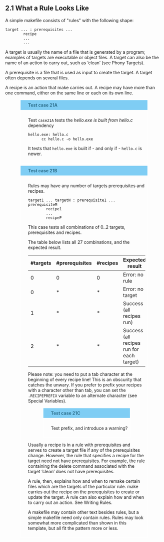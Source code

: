 ## 2.1 What a Rule Looks Like
<div>
<style type="text/css"> 
.testnote {
    border: 1px solid white; 
    margin-left: 48px;
    margin-right: 48px;
    margin-top: 7px;
    margin-bottom: 7px;
    padding: 7px;
    padding-left: 24px;
}
.testnote:before {
     content: " " attr(data-title);
     display: block; 
     padding: 7px;
    padding-left: 24px;
     margin-left: -24px;
     margin-right: -7px;
     margin-top: -7px;
     margin-bottom: 24px;
     background-color: #7FCDF4; 
     color: #2E708D; font-weight: bold;
}
</style>
A simple makefile consists of "rules" with the following shape:

    target ... : prerequisites ...
            recipe
            ...
            ...

A target is usually the name of a file that is generated by a program; 
examples of targets are executable or object files. A target can also 
be the name of an action to carry out, such as ‘clean’ (see Phony Targets).

A prerequisite is a file that is used as input to create the target. 
A target often depends on several files.

A recipe is an action that make carries out. A recipe may have more than 
one command, either on the same line or each on its own line. 

<div class="testnote" data-title="Test case 21A">

Test `case21A` tests the *hello.exe is built from hello.c* dependency

    hello.exe: hello.c
          cc hello.c -o hello.exe

It tests that `hello.exe` is built if - and only if - `hello.c` is newer.
</div>

<div class="testnote" data-title="Test case 21B">

Rules may have any number of targets prerequisites and recipes.

    target1 ... targetN : prerequisite1 ... prerequisiteM
            recipe1
            ...
            recipeP



This case tests all combinations of 0..2 targets, 
prerequisites and recipes.

The table below lists all 27 combinations, and the expected
result.


 | #targets | #prerequisites | #recipes | Expected result | Comment
 |----------|----------------|----------|---------------- |---------
 |    0     |       0        |    0     | Error: no rule  | This rule is just a ':'
 |    0     |       *        |    *     | Error: no target |
 |    1     |       *        |    *     | Success (all recipes run)
 |    2     |       *        |    *     | Success (all recipes run for each target)

Please note: you need to put a tab character at the beginning of every 
recipe line! This is an obscurity that catches the unwary. If you prefer 
to prefix your recipes with a character other than tab, you can set 
the `.RECIPEPREFIX` variable to an alternate character (see Special Variables).

<div class="testnote" data-title="Test case 21C">

Test prefix, and introduce a warning?

</div>

Usually a recipe is in a rule with prerequisites and serves to create a 
target file if any of the prerequisites change. However, the rule that 
specifies a recipe for the target need not have prerequisites. 
For example, the rule containing the delete command associated with 
the target ‘clean’ does not have prerequisites.

A rule, then, explains how and when to remake certain files which are 
the targets of the particular rule. make carries out the recipe on the 
prerequisites to create or update the target. A rule can also explain 
how and when to carry out an action. See Writing Rules.

A makefile may contain other text besides rules, but a simple makefile 
need only contain rules. Rules may look somewhat more complicated than 
shown in this template, but all fit the pattern more or less.        

</div>
